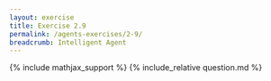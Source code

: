 ```yaml
---
layout: exercise
title: Exercise 2.9
permalink: /agents-exercises/2-9/
breadcrumb: Intelligent Agent
---
```


{% include mathjax_support %}
{% include_relative question.md %}
